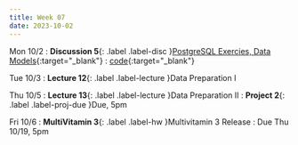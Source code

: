 ```yaml
---
title: Week 07
date: 2023-10-02
---
```


Mon 10/2
: **Discussion 5**{: .label .label-disc }[PostgreSQL Exercies, Data Models](/){:target="\_blank"}
  : [code](https://data101.datahub.berkeley.edu/hub/user-redirect/git-pull?repo=https%3A%2F%2Fgithub.com%2Fcal-data-eng%2Ffa23-materials.git&urlpath=lab%2Ftree%2Ffa23-materials.git%2Fdisc%2Fdisc05%2Fdisc05.ipynb&branch=main){:target="\_blank"}

Tue 10/3
: **Lecture 12**{: .label .label-lecture }Data Preparation I

Thu 10/5
: **Lecture 13**{: .label .label-lecture }Data Preparation II
: **Project 2**{: .label .label-proj-due }Due, 5pm

Fri 10/6
: **MultiVitamin 3**{: .label .label-hw }Multivitamin 3 Release
  : Due Thu 10/19, 5pm
